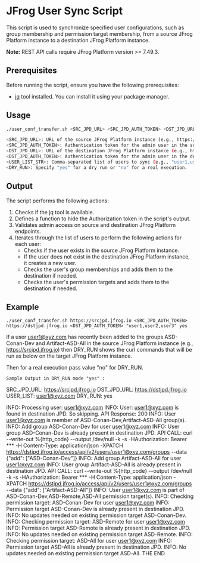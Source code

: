 # JFrog User Sync Script

This script is used to synchronize specified user configurations, such as group membership and permission target membership, from a source JFrog Platform instance to a destination JFrog Platform instance.

**Note:** REST API calls require JFrog Platform version >= 7.49.3.

## Prerequisites

Before running the script, ensure you have the following prerequisites:

- [jq](https://stedolan.github.io/jq/) tool installed. You can install it using your package manager.

## Usage

```bash
./user_conf_transfer.sh <SRC_JPD_URL> <SRC_JPD_AUTH_TOKEN> <DST_JPD_URL> <DST_JPD_AUTH_TOKEN> <USER_LIST_STR> <DRY_RUN>

<SRC_JPD_URL>: URL of the source JFrog Platform instance (e.g., https://srcjpd.jfrog.io).
<SRC_JPD_AUTH_TOKEN>: Authentication token for the admin user in the source JFrog Platform instance.
<DST_JPD_URL>: URL of the destination JFrog Platform instance (e.g., https://dstjpd.jfrog.io).
<DST_JPD_AUTH_TOKEN>: Authentication token for the admin user in the destination JFrog Platform instance.
<USER_LIST_STR>: Comma-separated list of users to sync (e.g., "user1,user2,user3").
<DRY_RUN>: Specify "yes" for a dry run or "no" for a real execution.
```

## Output
The script performs the following actions:

1. Checks if the jq tool is available.
2. Defines a function to hide the Authorization token in the script's output.
3. Validates admin access on source and destination JFrog Platform endpoints.
4. Iterates through the list of users to perform the following actions for each user:
    - Checks if the user exists in the source JFrog Platform instance.
    - If the user does not exist in the destination JFrog Platform instance, it creates a new user.
    - Checks the user's group memberships and adds them to the destination if needed.
    - Checks the user's permission targets and adds them to the destination if needed.

## Example
```
./user_conf_transfer.sh https://srcjpd.jfrog.io <SRC_JPD_AUTH_TOKEN> https://dstjpd.jfrog.io <DST_JPD_AUTH_TOKEN> "user1,user2,user3" yes
```

If a user user1@xyz.com has recently been added to the groups ASD-Conan-Dev and Artifact-ASD-All in the source JFrog Platform instance (e.g., https://srcjpd.jfrog.io) then DRY_RUN shows the curl commands that will be run as below on the target  JFrog Platform instance.

Then for a real execution pass value "no" for  DRY_RUN.

`Sample Output in DRY_RUN mode "yes" :`


SRC_JPD_URL: https://srcjpd.jfrog.io
DST_JPD_URL: https://dstjpd.jfrog.io
USER_LIST: user1@xyz.com
DRY_RUN: yes

INFO: Processing user: user1@xyz.com
INFO: User: user1@xyz.com is found in destination JPD. So skipping. API Response: 200
INFO: User user1@xyz.com is member of ASD-Conan-Dev,Artifact-ASD-All group(s).
INFO: Add group ASD-Conan-Dev for user user1@xyz.com
INFO: User group ASD-Conan-Dev is already present in destination JPD.
API CALL: curl --write-out %{http_code} --output /dev/null -k -s -HAuthorization: Bearer *** -H Content-Type: application/json -XPATCH https://dstjpd.jfrog.io/access/api/v2/users/user1@xyz.com/groups --data {"add": ["ASD-Conan-Dev"]}
INFO: Add group Artifact-ASD-All for user user1@xyz.com
INFO: User group Artifact-ASD-All is already present in destination JPD.
API CALL: curl --write-out %{http_code} --output /dev/null -k -s -HAuthorization: Bearer *** -H Content-Type: application/json -XPATCH https://dstjpd.jfrog.io/access/api/v2/users/user1@xyz.com/groups --data {"add": ["Artifact-ASD-All"]}
INFO: User user1@xyz.com is part of ASD-Conan-Dev,ASD-Remote,ASD-All permission target(s).
INFO: Checking permission target: ASD-Conan-Dev for user user1@xyz.com
INFO: Permission target ASD-Conan-Dev is already present in destination JPD.
INFO: No updates needed on existing permission target ASD-Conan-Dev.
INFO: Checking permission target: ASD-Remote for user user1@xyz.com
INFO: Permission target ASD-Remote is already present in destination JPD.
INFO: No updates needed on existing permission target ASD-Remote.
INFO: Checking permission target: ASD-All for user user1@xyz.com
INFO: Permission target ASD-All is already present in destination JPD.
INFO: No updates needed on existing permission target ASD-All.
THE END
